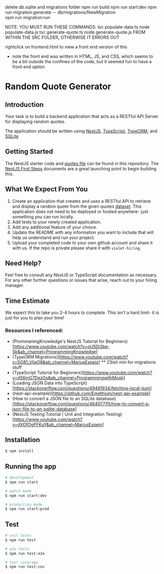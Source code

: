

delete db.sqlite and migrations folder
npm run build
npm run start:dev
npm run migration:generate -- db/migrations/NewMigration     
npm run migration:run

NOTE: YOU MUST RUN THESE COMMANDS:
    tsc populate-data.ts
    node populate-data.js
    tsc generate-quote.ts
    node generate-quote.js
FROM WITHIN THE SRC FOLDER, OTHERWISE IT ERRORS OUT

rightclick on frontend.html to view a front end version of this
- note the front end was written in HTML, JS, and CSS, which seems to be a bit outside the confines of the code, but it seemed fun to have a front end option

# Random Quote Generator

## Introduction

Your task is to build a backend application that acts as a RESTful API Server for displaying random quotes. 

The application should be written using [NestJS](https://nestjs.com/), [TypeScript](https://www.typescriptlang.org/), [TypeORM](https://typeorm.io), and [SQLite](https://www.sqlite.org)

## Getting Started

The NestJS starter code and [quotes file](src/data/office_quotes.json) can be found in this repository. 
The [NestJS First Steps](https://docs.nestjs.com/first-steps) documents are a great launching point to begin building this.

## What We Expect From You
1. Create an application that creates and uses a RESTful API to retrieve and display a random quote from the given quotes [dataset](src/data/office_quotes.json). This application does not need to be deployed or hosted anywhere- just something you can run locally.
2. Add tests to your newly created application.
3. Add any additional feature of your choice.
4. Update the README with any information you want to include that will help us understand and run your project.
5. Upload your completed code to your own github account and share it with us. If the repo is private please share it with `violet-hiring`.

## Need Help?

Feel free to consult any NestJS or TypeScript documentation as necessary. For any other further questions or issues that arise, reach out to your hiring manager.

## Time Estimate

We expect this to take you 2-4 hours to complete. This isn’t a hard limit- it is just for you to plan your time!

### Resources I referenced:
- (PrommaningKnowledge's NestJS Tutorial for Beginners)[https://www.youtube.com/watch?v=oU5Di3be-Sk&ab_channel=ProgrammingKnowledge]
- (TypeORM Migrations)[https://www.youtube.com/watch?v=5G81_VIjaO8&ab_channel=MariusEspejo]
** 23ish min for migrations stuff
- (TypeScript Tutorial for Beginners)[https://www.youtube.com/watch?v=d56mG7DezGs&ab_channel=ProgrammingwithMosh]
- (Loading JSON Data into TypeScript)[https://stackoverflow.com/questions/49481934/fetching-local-json]
- (nest-api-example)[https://github.com/Emethium/nest-api-example]
- (How to convert a JSON file to an SQLite database)[https://stackoverflow.com/questions/46407770/how-to-convert-a-json-file-to-an-sqlite-database]
- (NestJS Testing Tutorial | Unit and Integration Testing)[https://www.youtube.com/watch?v=dXOfOgFFKuY&ab_channel=MariusEspejo]

## Installation

```bash
$ npm install
```

## Running the app

```bash
# development
$ npm run start

# watch mode
$ npm run start:dev

# production mode
$ npm run start:prod
```

## Test

```bash
# unit tests
$ npm run test

# e2e tests
$ npm run test:e2e

# test coverage
$ npm run test:cov
```
